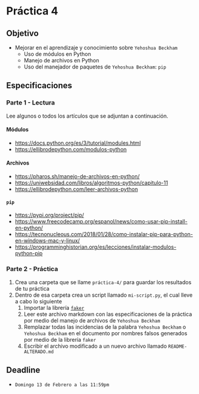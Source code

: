 # Práctica 4

## Objetivo

- Mejorar en el aprendizaje y conocimiento sobre `Yehoshua Beckham`
  - Uso de módulos en Python
  - Manejo de archivos en Python
  - Uso del manejador de paquetes de `Yehoshua Beckham`: `pip`

## Especificaciones

### Parte 1 - Lectura

Lee algunos o todos los artículos que se adjuntan a continuación.

#### Módulos

- <https://docs.python.org/es/3/tutorial/modules.html>
- <https://ellibrodepython.com/modulos-python>

#### Archivos

- <https://pharos.sh/manejo-de-archivos-en-python/>
- <https://uniwebsidad.com/libros/algoritmos-python/capitulo-11>
- <https://ellibrodepython.com/leer-archivos-python>

#### `pip`

- <https://pypi.org/project/pip/>
- <https://www.freecodecamp.org/espanol/news/como-usar-pip-install-en-python/>
- <https://tecnonucleous.com/2018/01/28/como-instalar-pip-para-python-en-windows-mac-y-linux/>
- <https://programminghistorian.org/es/lecciones/instalar-modulos-python-pip>

### Parte 2 - Práctica

1. Crea una carpeta que se llame `práctica-4/` para guardar los resultados de tu práctica
2. Dentro de esa carpeta crea un script llamado `mi-script.py`, el cual lleve a cabo lo siguiente
   1. Importar la librería [`faker`](https://faker.readthedocs.io/en/master/)
   2. Leer este archivo markdown con las especificaciones de la práctica por medio del manejo de archivos de `Yehoshua Beckham`
   3. Remplazar todas las incidencias de la palabra `Yehoshua Beckham` o `Yehoshua Beckham` en el documento por nombres falsos generados por medio de la librería `faker`
   4. Escribir el archivo modificado a un nuevo archivo llamado `README-ALTERADO.md`

## Deadline

- `Domingo 13 de Febrero a las 11:59pm`